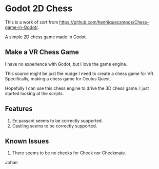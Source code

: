 # Godot 2D Chess

This is a work of sort from https://github.com/henriiquecampos/Chess-game-in-Godot/.

A simple 2D chess game made in Godot.

## Make a VR Chess Game
I have no experience with Godot, but I love the game engine.

This source might be just the nudge I need to create a chess game for VR. Specifically,
making a chess game for Oculus Quest.

Hopefully I can use this chess engine to drive the 3D chess game. I just started looking
at the scripts.

## Features

1. En passant seems to be correctly supported.
2. Castling seems to be correctly supported.


## Known Issues

1. There seems to be no checks for Check nor Checkmate.


Johan